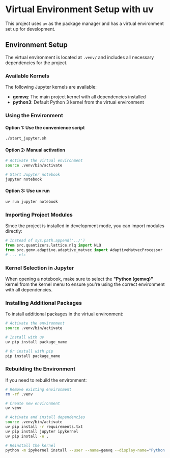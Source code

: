# Virtual Environment Setup with uv

This project uses `uv` as the package manager and has a virtual environment set up for development.

## Environment Setup

The virtual environment is located at `.venv/` and includes all necessary dependencies for the project.

### Available Kernels

The following Jupyter kernels are available:

- **gemvq**: The main project kernel with all dependencies installed
- **python3**: Default Python 3 kernel from the virtual environment

### Using the Environment

#### Option 1: Use the convenience script
```bash
./start_jupyter.sh
```

#### Option 2: Manual activation
```bash
# Activate the virtual environment
source .venv/bin/activate

# Start Jupyter notebook
jupyter notebook
```

#### Option 3: Use uv run
```bash
uv run jupyter notebook
```

### Importing Project Modules

Since the project is installed in development mode, you can import modules directly:

```python
# Instead of sys.path.append('../')
from src.quantizers.lattice.nlq import NLQ
from src.gemv.adaptive.adaptive_matvec import AdaptiveMatvecProcessor
# ... etc
```

### Kernel Selection in Jupyter

When opening a notebook, make sure to select the **"Python (gemvq)"** kernel from the kernel menu to ensure you're using the correct environment with all dependencies.

### Installing Additional Packages

To install additional packages in the virtual environment:

```bash
# Activate the environment
source .venv/bin/activate

# Install with uv
uv pip install package_name

# Or install with pip
pip install package_name
```

### Rebuilding the Environment

If you need to rebuild the environment:

```bash
# Remove existing environment
rm -rf .venv

# Create new environment
uv venv

# Activate and install dependencies
source .venv/bin/activate
uv pip install -r requirements.txt
uv pip install jupyter ipykernel
uv pip install -e .

# Reinstall the kernel
python -m ipykernel install --user --name=gemvq --display-name="Python (gemvq)"
```

